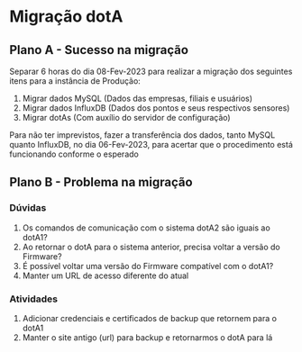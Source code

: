 # Migração dotA

## Plano A - Sucesso na migração

Separar 6 horas do dia 08-Fev-2023 para realizar a migração dos seguintes itens para a instância de Produção:

1. Migrar dados MySQL (Dados das empresas, filiais e usuários)
2. Migrar dados InfluxDB (Dados dos pontos e seus respectivos sensores)
3. Migrar dotAs (Com auxílio do servidor de configuração)

Para não ter imprevistos, fazer a transferência dos dados, tanto MySQL quanto InfluxDB, no dia 06-Fev-2023, para acertar que o procedimento está funcionando conforme o esperado

## Plano B - Problema na migração

### Dúvidas

1. Os comandos de comunicação com o sistema dotA2 são iguais ao dotA1?
2. Ao retornar o dotA para o sistema anterior, precisa voltar a versão do Firmware?
3. É possível voltar uma versão do Firmware compatível com o dotA1?
4. Manter um URL de acesso diferente do atual

### Atividades

1. Adicionar credenciais e certificados de backup que retornem para o dotA1
2. Manter o site antigo (url) para backup e retornarmos o dotA para lá
<!--stackedit_data:
eyJoaXN0b3J5IjpbMjA1NTg3MDYwNF19
-->